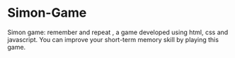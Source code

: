 # Simon-Game
Simon game: remember and repeat , a game developed using html, css and javascript. You can improve your short-term memory skill by playing this game.
